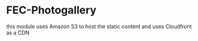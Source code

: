 # FEC-Photogallery

this module uses Amazon S3 to host the static content and uses
Cloudfront as a CDN
